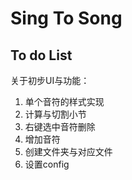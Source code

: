 # Sing To Song

## To do List

关于初步UI与功能：

1. 单个音符的样式实现
2. 计算与切割小节
3. 右键选中音符删除
4. 增加音符
5. 创建文件夹与对应文件
6. 设置config
